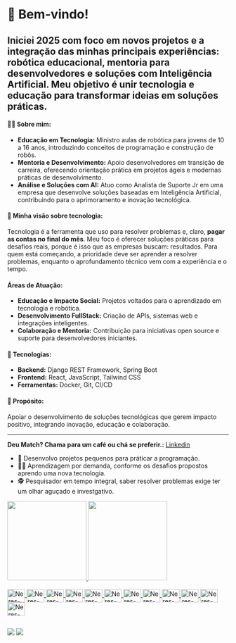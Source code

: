 # 🎉 Bem-vindo!  

## Iniciei 2025 com foco em novos projetos e a integração das minhas principais experiências: **robótica educacional**, **mentoria para desenvolvedores** e **soluções com Inteligência Artificial**. Meu objetivo é unir tecnologia e educação para transformar ideias em soluções práticas.  

#### 👨‍💻 Sobre mim:  
- **Educação em Tecnologia:** Ministro aulas de robótica para jovens de 10 a 16 anos, introduzindo conceitos de programação e construção de robôs.  
- **Mentoria e Desenvolvimento:** Apoio desenvolvedores em transição de carreira, oferecendo orientação prática em projetos ágeis e modernas práticas de desenvolvimento.  
- **Análise e Soluções com AI:** Atuo como Analista de Suporte Jr em uma empresa que desenvolve soluções baseadas em Inteligência Artificial, contribuindo para o aprimoramento e inovação tecnológica.  

#### 🚀 Minha visão sobre tecnologia:  
Tecnologia é a ferramenta que uso para resolver problemas e, claro, **pagar as contas no final do mês**. Meu foco é oferecer soluções práticas para desafios reais, porque é isso que as empresas buscam: resultados. Para quem está começando, a prioridade deve ser aprender a resolver problemas, enquanto o aprofundamento técnico vem com a experiência e o tempo.  

#### Áreas de Atuação:  
- **Educação e Impacto Social:** Projetos voltados para o aprendizado em tecnologia e robótica.  
- **Desenvolvimento FullStack:** Criação de APIs, sistemas web e integrações inteligentes.  
- **Colaboração e Mentoria:** Contribuição para iniciativas open source e suporte para desenvolvedores iniciantes.  

#### 🔨 Tecnologias:  
- **Backend:** Django REST Framework, Spring Boot  
- **Frontend:** React, JavaScript, Tailwind CSS  
- **Ferramentas:** Docker, Git, CI/CD  

#### 🌟 Propósito:  
Apoiar o desenvolvimento de soluções tecnológicas que gerem impacto positivo, integrando inovação, educação e colaboração.  

---

**Deu Match? Chama para um café ou chá se preferir.:**
[Linkedin](https://www.linkedin.com/in/fábio-neres-43516294) 

- 🌱 Desenvolvo projetos pequenos para práticar a programação.
- 🧑‍🎓 Aprendizagem por demanda, conforme os desafios propostos aprendo uma nova tecnologia.
- 🕵️ Pesquisador em tempo integral, saber resolver problemas exige ter um olhar aguçado e investgativo.

<div>
  <a href="https://github.com/neresfabio">
  <img height="180em" src="https://github-readme-stats.vercel.app/api?username=neresfabio&show_icons=true&theme=dark&include_all_commits=true&count_private=true"/>
  <img height="180em" src="https://github-readme-stats.vercel.app/api/top-langs/?username=neresfabio&layout=compact&langs_count=7&theme=dark"/>
</div>
  
<div style="display: inline_block"><br>
  <img align="center" alt="Neres-Figma" height="30" width="40" src="https://cdn.jsdelivr.net/gh/devicons/devicon/icons/figma/figma-original.svg">
  <img align="center" alt="Neres-HTML" height="30" width="40" src="https://cdn.jsdelivr.net/gh/devicons/devicon/icons/html5/html5-original.svg">
  <img align="center" alt="Neres-CSS3" height="30" width="40" src="https://cdn.jsdelivr.net/gh/devicons/devicon/icons/css3/css3-original.svg">
  <img align="center" alt="Neres-VsCode" height="30" width="40" src="https://cdn.jsdelivr.net/gh/devicons/devicon/icons/vscode/vscode-original.svg">
  <img align="center" alt="Neres-Python" height="30" width="40" src="https://cdn.jsdelivr.net/gh/devicons/devicon/icons/python/python-original.svg">
  <img align="center" alt="Neres-MySql" height="30" width="40" src="https://cdn.jsdelivr.net/gh/devicons/devicon/icons/mysql/mysql-original-wordmark.svg">
  <img align="center" alt="Neres-Django" height="30" width="40" src="https://cdn.jsdelivr.net/gh/devicons/devicon/icons/django/django-plain.svg">
  <img align="center" alt="Neres-Spring" height="30" width="40" src="https://cdn.jsdelivr.net/gh/devicons/devicon/icons/spring/spring-original.svg">
  <img align="center" alt="Neres-React" height="30" width="40" src="https://cdn.jsdelivr.net/gh/devicons/devicon/icons/react/react-original.svg">
  <img align="center" alt="Neres-JavaScript" height="30" width="40" src="https://cdn.jsdelivr.net/gh/devicons/devicon/icons/javascript/javascript-original.svg">
  <img align="center" alt="Neres-Docker" height="30" width="40" src="https://cdn.jsdelivr.net/gh/devicons/devicon/icons/docker/docker-original.svg">
  <img align="center" alt="Neres-Git" height="30" width="40" src="https://cdn.jsdelivr.net/gh/devicons/devicon/icons/git/git-original.svg">
</div>
  
  ##
  
<div>
 <a href="https://discord.gg/Neres#7688" target="_blank"><img src="https://img.shields.io/badge/Discord-7289DA?style=for-the-badge&logo=discord&logoColor=white" target="_blank"></a> 
 <a href = "mailto:neresfjcomunic@gmail.com"><img src="https://img.shields.io/badge/-Gmail-%23333?style=for-the-badge&logo=gmail&logoColor=white" target="_blank"></a>
</div>
